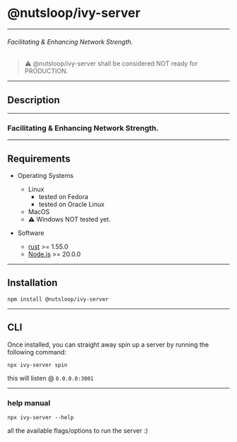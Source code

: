 # @nutsloop/ivy-server

___

###### Facilitating & Enhancing Network Strength.

> ⚠ @nutsloop/ivy-server shall be considered NOT ready for PRODUCTION.

___

## Description

___

### Facilitating & Enhancing Network Strength.

___

## Requirements

- Operating Systems
  - Linux
    - tested on Fedora
    - tested on Oracle Linux
  - MacOS
  - ⚠ Windows NOT tested yet.

- Software

  - [rust](https://www.rust-lang.org/tools/install) >= 1.55.0
  - [Node.js](https://nodejs.org/en/) >= 20.0.0

___

## Installation

```shell
npm install @nutsloop/ivy-server
```

___

## CLI

Once installed, you can straight away spin up a server by running the following command:

```shell
npx ivy-server spin
```

this will listen @ `0.0.0.0:3001`

___

### help manual

```shell
npx ivy-server --help
```

all the available flags/options to run the server :)
